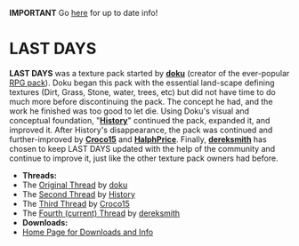 
**IMPORTANT**
Go [here](http://sukar42.github.io/LAST_DAYS) for up to date info!

















LAST DAYS
=========
**LAST DAYS** was a texture pack started by **[doku](http://www.minecraftforum.net/user/14329-)** (creator of the ever-popular [RPG pack](http://www.minecraftforum.net/topic/513093-)).  Doku began this pack with the essential land-scape defining textures (Dirt, Grass, Stone, water, trees, etc) but did not have time to do much more before discontinuing the pack.  The concept he had, and the work he finished was too good to let die.  Using Doku's visual and conceptual foundation, "**[History](http://www.minecraftforum.net/user/53403-)**" continued the pack, expanded it, and improved it.  After History's disappearance, the pack was continued and further-improved by **[Croco15](http://www.minecraftforum.net/user/158674-)** and **[HalphPrice](http://www.minecraftforum.net/user/249941-)**.  Finally, **[dereksmith](http://www.minecraftforum.net/user/98378-)** has chosen to keep LAST DAYS updated with the help of the community and continue to improve it, just like the other texture pack owners had before.  

* **Threads:**
 * The [Original Thread](http://www.minecraftforum.net/topic/30422-) by [doku](http://www.minecraftforum.net/user/14329-)
 * The [Second Thread](http://www.minecraftforum.net/topic/126176-) by [History](http://www.minecraftforum.net/user/53403-)
 * The [Third Thread](http://www.minecraftforum.net/topic/369814-) by [Croco15](http://www.minecraftforum.net/user/158674-)
 * The [Fourth (current) Thread](http://www.minecraftforum.net/topic/1059319-) by [dereksmith](http://www.minecraftforum.net/user/98378-)
* **Downloads:**
 * [Home Page for Downloads and Info](http://zerolevels.github.io/LAST_DAYS/)
